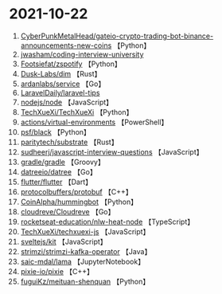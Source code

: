 # 2021-10-22

1. [CyberPunkMetalHead/gateio-crypto-trading-bot-binance-announcements-new-coins](https://github.com/CyberPunkMetalHead/gateio-crypto-trading-bot-binance-announcements-new-coins) 【Python】
2. [jwasham/coding-interview-university](https://github.com/jwasham/coding-interview-university) 
3. [Footsiefat/zspotify](https://github.com/Footsiefat/zspotify) 【Python】
4. [Dusk-Labs/dim](https://github.com/Dusk-Labs/dim) 【Rust】
5. [ardanlabs/service](https://github.com/ardanlabs/service) 【Go】
6. [LaravelDaily/laravel-tips](https://github.com/LaravelDaily/laravel-tips) 
7. [nodejs/node](https://github.com/nodejs/node) 【JavaScript】
8. [TechXueXi/TechXueXi](https://github.com/TechXueXi/TechXueXi) 【Python】
9. [actions/virtual-environments](https://github.com/actions/virtual-environments) 【PowerShell】
10. [psf/black](https://github.com/psf/black) 【Python】
11. [paritytech/substrate](https://github.com/paritytech/substrate) 【Rust】
12. [sudheerj/javascript-interview-questions](https://github.com/sudheerj/javascript-interview-questions) 【JavaScript】
13. [gradle/gradle](https://github.com/gradle/gradle) 【Groovy】
14. [datreeio/datree](https://github.com/datreeio/datree) 【Go】
15. [flutter/flutter](https://github.com/flutter/flutter) 【Dart】
16. [protocolbuffers/protobuf](https://github.com/protocolbuffers/protobuf) 【C++】
17. [CoinAlpha/hummingbot](https://github.com/CoinAlpha/hummingbot) 【Python】
18. [cloudreve/Cloudreve](https://github.com/cloudreve/Cloudreve) 【Go】
19. [rocketseat-education/nlw-heat-node](https://github.com/rocketseat-education/nlw-heat-node) 【TypeScript】
20. [TechXueXi/techxuexi-js](https://github.com/TechXueXi/techxuexi-js) 【JavaScript】
21. [sveltejs/kit](https://github.com/sveltejs/kit) 【JavaScript】
22. [strimzi/strimzi-kafka-operator](https://github.com/strimzi/strimzi-kafka-operator) 【Java】
23. [saic-mdal/lama](https://github.com/saic-mdal/lama) 【JupyterNotebook】
24. [pixie-io/pixie](https://github.com/pixie-io/pixie) 【C++】
25. [fuguiKz/meituan-shenquan](https://github.com/fuguiKz/meituan-shenquan) 【Python】
